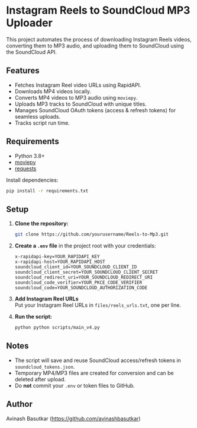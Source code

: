 # Instagram Reels to SoundCloud MP3 Uploader

This project automates the process of downloading Instagram Reels videos, converting them to MP3 audio, and uploading them to SoundCloud using the SoundCloud API.

## Features

- Fetches Instagram Reel video URLs using RapidAPI.
- Downloads MP4 videos locally.
- Converts MP4 videos to MP3 audio using `moviepy`.
- Uploads MP3 tracks to SoundCloud with unique titles.
- Manages SoundCloud OAuth tokens (access & refresh tokens) for seamless uploads.
- Tracks script run time.

## Requirements

- Python 3.8+
- [moviepy](https://github.com/Zulko/moviepy)
- [requests](https://docs.python-requests.org/en/latest/)

Install dependencies:
```sh
pip install -r requirements.txt
```

## Setup

1. **Clone the repository:**
   ```sh
   git clone https://github.com/yourusername/Reels-to-Mp3.git
   ```

2. **Create a `.env` file** in the project root with your credentials:
   ```
   x-rapidapi-key=YOUR_RAPIDAPI_KEY
   x-rapidapi-host=YOUR_RAPIDAPI_HOST
   soundcloud_client_id=YOUR_SOUNDCLOUD_CLIENT_ID
   soundcloud_client_secret=YOUR_SOUNDCLOUD_CLIENT_SECRET
   soundcloud_redirect_uri=YOUR_SOUNDCLOUD_REDIRECT_URI
   soundcloud_code_verifier=YOUR_PKCE_CODE_VERIFIER
   soundcloud_code=YOUR_SOUNDCLOUD_AUTHORIZATION_CODE
   ```

3. **Add Instagram Reel URLs**  
   Put your Instagram Reel URLs in `files/reels_urls.txt`, one per line.

4. **Run the script:**
   ```sh
   python python scripts/main_v4.py
   ```

## Notes

- The script will save and reuse SoundCloud access/refresh tokens in `soundcloud_tokens.json`.
- Temporary MP4/MP3 files are created for conversion and can be deleted after upload.
- Do **not** commit your `.env` or token files to GitHub.

## Author

Avinash Basutkar (https://github.com/avinashbasutkar)